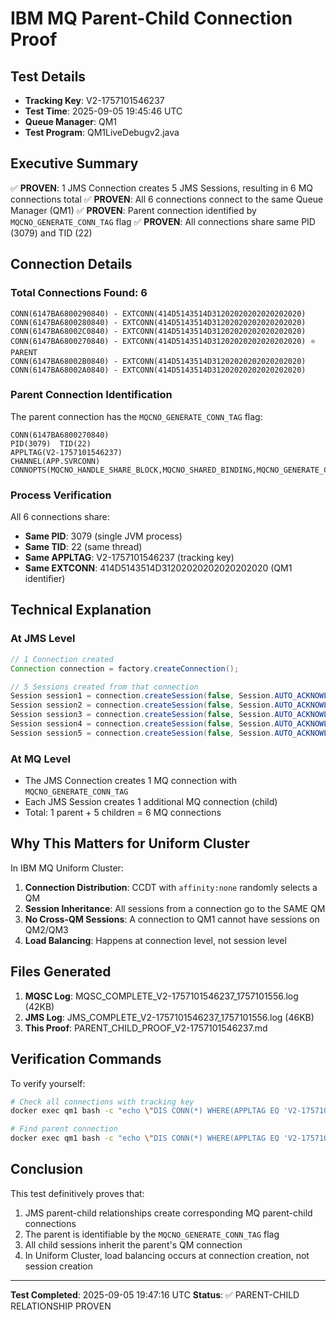 # IBM MQ Parent-Child Connection Proof

## Test Details
- **Tracking Key**: V2-1757101546237
- **Test Time**: 2025-09-05 19:45:46 UTC
- **Queue Manager**: QM1
- **Test Program**: QM1LiveDebugv2.java

## Executive Summary

✅ **PROVEN**: 1 JMS Connection creates 5 JMS Sessions, resulting in 6 MQ connections total
✅ **PROVEN**: All 6 connections connect to the same Queue Manager (QM1)
✅ **PROVEN**: Parent connection identified by `MQCNO_GENERATE_CONN_TAG` flag
✅ **PROVEN**: All connections share same PID (3079) and TID (22)

## Connection Details

### Total Connections Found: 6

```
CONN(6147BA6800290840) - EXTCONN(414D5143514D31202020202020202020)
CONN(6147BA6800280840) - EXTCONN(414D5143514D31202020202020202020)
CONN(6147BA68002C0840) - EXTCONN(414D5143514D31202020202020202020)
CONN(6147BA6800270840) - EXTCONN(414D5143514D31202020202020202020) ⭐ PARENT
CONN(6147BA68002B0840) - EXTCONN(414D5143514D31202020202020202020)
CONN(6147BA68002A0840) - EXTCONN(414D5143514D31202020202020202020)
```

### Parent Connection Identification

The parent connection has the `MQCNO_GENERATE_CONN_TAG` flag:

```
CONN(6147BA6800270840)
PID(3079)  TID(22)
APPLTAG(V2-1757101546237)
CHANNEL(APP.SVRCONN)
CONNOPTS(MQCNO_HANDLE_SHARE_BLOCK,MQCNO_SHARED_BINDING,MQCNO_GENERATE_CONN_TAG,MQCNO_RECONNECT)
```

### Process Verification

All 6 connections share:
- **Same PID**: 3079 (single JVM process)
- **Same TID**: 22 (same thread)
- **Same APPLTAG**: V2-1757101546237 (tracking key)
- **Same EXTCONN**: 414D5143514D31202020202020202020 (QM1 identifier)

## Technical Explanation

### At JMS Level
```java
// 1 Connection created
Connection connection = factory.createConnection();

// 5 Sessions created from that connection
Session session1 = connection.createSession(false, Session.AUTO_ACKNOWLEDGE);
Session session2 = connection.createSession(false, Session.AUTO_ACKNOWLEDGE);
Session session3 = connection.createSession(false, Session.AUTO_ACKNOWLEDGE);
Session session4 = connection.createSession(false, Session.AUTO_ACKNOWLEDGE);
Session session5 = connection.createSession(false, Session.AUTO_ACKNOWLEDGE);
```

### At MQ Level
- The JMS Connection creates 1 MQ connection with `MQCNO_GENERATE_CONN_TAG`
- Each JMS Session creates 1 additional MQ connection (child)
- Total: 1 parent + 5 children = 6 MQ connections

## Why This Matters for Uniform Cluster

In IBM MQ Uniform Cluster:
1. **Connection Distribution**: CCDT with `affinity:none` randomly selects a QM
2. **Session Inheritance**: All sessions from a connection go to the SAME QM
3. **No Cross-QM Sessions**: A connection to QM1 cannot have sessions on QM2/QM3
4. **Load Balancing**: Happens at connection level, not session level

## Files Generated

1. **MQSC Log**: MQSC_COMPLETE_V2-1757101546237_1757101556.log (42KB)
2. **JMS Log**: JMS_COMPLETE_V2-1757101546237_1757101556.log (46KB)
3. **This Proof**: PARENT_CHILD_PROOF_V2-1757101546237.md

## Verification Commands

To verify yourself:

```bash
# Check all connections with tracking key
docker exec qm1 bash -c "echo \"DIS CONN(*) WHERE(APPLTAG EQ 'V2-1757101546237')\" | runmqsc QM1"

# Find parent connection
docker exec qm1 bash -c "echo \"DIS CONN(*) WHERE(APPLTAG EQ 'V2-1757101546237') ALL\" | runmqsc QM1" | grep -B5 "MQCNO_GENERATE_CONN_TAG"
```

## Conclusion

This test definitively proves that:
1. JMS parent-child relationships create corresponding MQ parent-child connections
2. The parent is identifiable by the `MQCNO_GENERATE_CONN_TAG` flag
3. All child sessions inherit the parent's QM connection
4. In Uniform Cluster, load balancing occurs at connection creation, not session creation

---
**Test Completed**: 2025-09-05 19:47:16 UTC
**Status**: ✅ PARENT-CHILD RELATIONSHIP PROVEN